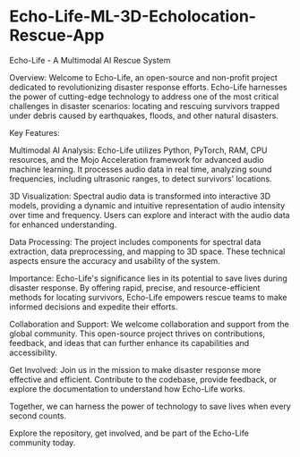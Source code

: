 # Echo-Life-ML-3D-Echolocation-Rescue-App
Echo-Life - A Multimodal AI Rescue System


Overview:
Welcome to Echo-Life, an open-source and non-profit project dedicated to revolutionizing disaster response efforts. Echo-Life harnesses the power of cutting-edge technology to address one of the most critical challenges in disaster scenarios: locating and rescuing survivors trapped under debris caused by earthquakes, floods, and other natural disasters.

Key Features:

Multimodal AI Analysis: Echo-Life utilizes Python, PyTorch, RAM, CPU resources, and the Mojo Acceleration framework for advanced audio machine learning. It processes audio data in real time, analyzing sound frequencies, including ultrasonic ranges, to detect survivors' locations.

3D Visualization: Spectral audio data is transformed into interactive 3D models, providing a dynamic and intuitive representation of audio intensity over time and frequency. Users can explore and interact with the audio data for enhanced understanding.

Data Processing: The project includes components for spectral data extraction, data preprocessing, and mapping to 3D space. These technical aspects ensure the accuracy and usability of the system.

Importance:
Echo-Life's significance lies in its potential to save lives during disaster response. By offering rapid, precise, and resource-efficient methods for locating survivors, Echo-Life empowers rescue teams to make informed decisions and expedite their efforts.

Collaboration and Support:
We welcome collaboration and support from the global community. This open-source project thrives on contributions, feedback, and ideas that can further enhance its capabilities and accessibility.

Get Involved:
Join us in the mission to make disaster response more effective and efficient. Contribute to the codebase, provide feedback, or explore the documentation to understand how Echo-Life works.

Together, we can harness the power of technology to save lives when every second counts.

Explore the repository, get involved, and be part of the Echo-Life community today.
